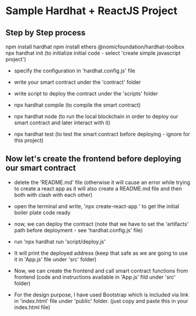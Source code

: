 # Sample Hardhat + ReactJS Project

## Step by Step process

npm install hardhat
npm install ethers @nomicfoundation/hardhat-toolbox
npx hardhat init (to initialize initial code - select 'create simple javascript project')

- specify the configuration in 'hardhat.config.js' file
- write your smart contract under the 'contract' folder
- write script to deploy the contract under the 'scripts' folder

- npx hardhat compile (to compile the smart contract)
- npx hardhat node (to run the local blockchain in order to deploy our smart contract and later interact with it)
- npx hardhat test (to test the smart contract before deploying - ignore for this project)

## Now let's create the frontend before deploying our smart contract

- delete the 'README.md' file
  (otherwise it will cause an error while trying to create a react app as it will also create a README.md file and then both with clash with each other)

- open the terminal and write, 'npx create-react-app <app-name>' to get the initial boiler plate code ready

- now, we can deploy the contract (note that we have to set the 'artifacts' path before deployment - see 'hardhat.config.js' file)

- run 'npx hardhat run 'script/deploy.js'

- It will print the deployed address
  (keep that safe as we are going to use it in 'App.js' file under 'src' folder)

- Now, we can create the frontend and call smart contract functions from frontend
  (code and instructions available in 'App.js' fild under 'src' folder)

- For the design purpose, I have used Bootstrap which is included via link in 'index.html' file under 'public' folder.
  (just copy and paste this in your index.html file)
  <link
      href="https://cdn.jsdelivr.net/npm/bootstrap@5.1.3/dist/css/bootstrap.min.css"
      rel="stylesheet"
      integrity="sha384-1BmE4kWBq78iYhFldvKuhfTAU6auU8tT94WrHftjDbrCEXSU1oBoqyl2QvZ6jIW3"
      crossorigin="anonymous"
    />
